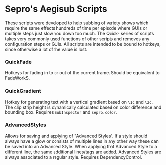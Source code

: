 # Sepro's Aegisub Scripts

These scripts were developed to help subbing of variety shows which require the same effects hundreds of time per episode where GUIs or multiple steps just slow you down too much.
The Quick- series of scripts takes very commonly used functions of other scripts and removes any configuration steps or GUIs.
All scripts are intended to be bound to hotkeys, since otherwise a lot of the value is lost.


### QuickFade
Hotkeys for fading in to or out of the current frame. Should be equivalent to FadeWorkS.

### QuickGradient
Hotkey for generating text with a vertical gradient based on `\1c` and `\2c`.
The clip strip height is dynamically calculated based on color difference and bounding box.
Requires `SubInspector` and `sepro.color`.

### AdvancedStyles
Allows for saving and applying of "Advanced Styles".
If a style should always have a glow or consists of multiple lines in any other way these can be saved into an Advanced Style.
When applying that Advanced Style to a different line, the same additional lines/tags are added.
Advanced Styles are always associated to a regular style.
Requires DependencyControl.
